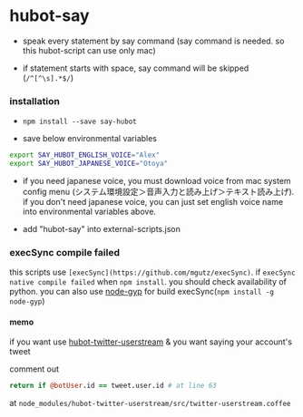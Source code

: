 # hubot-say

* speak every statement by say command (say command is needed. so this hubot-script can use only mac)

* if statement starts with space, say command will be skipped (`/^[^\s].*$/`)

### installation

* `npm install --save say-hubot`

* save below environmental variables

```sh
export SAY_HUBOT_ENGLISH_VOICE="Alex"
export SAY_HUBOT_JAPANESE_VOICE="Otoya"
```

* if you need japanese voice, you must download voice from mac system config menu (システム環境設定＞音声入力と読み上げ＞テキスト読み上げ). if you don't need japanese voice, you can just set english voice name into environmental variables above.

* add "hubot-say" into external-scripts.json

### execSync compile failed

this scripts use `[execSync](https://github.com/mgutz/execSync)`. if `execSync native compile failed` when `npm install`. you should check availability of python. you can also use [node-gyp](https://github.com/TooTallNate/node-gyp#installation) for build execSync(`npm install -g node-gyp`)

#### memo

if you want use [hubot-twitter-userstream](https://github.com/hoo89/hubot-twitter-userstream/) & you want saying your account's tweet

comment out

```coffeescript
return if @botUser.id == tweet.user.id # at line 63
```

at `node_modules/hubot-twitter-userstream/src/twitter-userstream.coffee`

